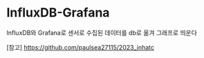 # InfluxDB-Grafana
InfluxDB와 Grafana로 센서로 수집된 데이터를 db로 옮겨 그래프로 띄운다

[참고] https://github.com/paulsea27115/2023_inhatc
